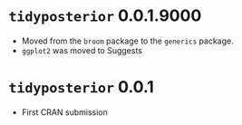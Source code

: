 
# `tidyposterior` 0.0.1.9000

* Moved from the `broom` package to the `generics` package.
* `ggplot2` was moved to Suggests

# `tidyposterior` 0.0.1

* First CRAN submission

